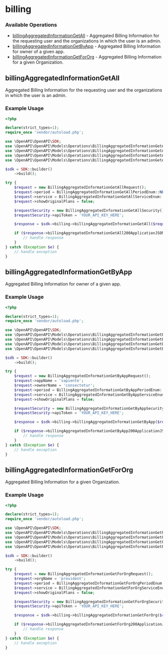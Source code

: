 # billing

### Available Operations

* [billingAggregatedInformationGetAll](#billingaggregatedinformationgetall) - Aggregated Billing Information for the requesting user and the organizations in which the user is an admin.
* [billingAggregatedInformationGetByApp](#billingaggregatedinformationgetbyapp) - Aggregated Billing Information for owner of a given app.
* [billingAggregatedInformationGetForOrg](#billingaggregatedinformationgetfororg) - Aggregated Billing Information for a given Organization.

## billingAggregatedInformationGetAll

Aggregated Billing Information for the requesting user and the organizations in which the user is an admin.

### Example Usage

```php
<?php

declare(strict_types=1);
require_once 'vendor/autoload.php';

use \OpenAPI\OpenAPI\SDK;
use \OpenAPI\OpenAPI\Models\Operations\BillingAggregatedInformationGetAllRequest;
use \OpenAPI\OpenAPI\Models\Operations\BillingAggregatedInformationGetAllPeriodEnum;
use \OpenAPI\OpenAPI\Models\Operations\BillingAggregatedInformationGetAllServiceEnum;
use \OpenAPI\OpenAPI\Models\Operations\BillingAggregatedInformationGetAllSecurity;

$sdk = SDK::builder()
    ->build();

try {
    $request = new BillingAggregatedInformationGetAllRequest();
    $request->period = BillingAggregatedInformationGetAllPeriodEnum::NEXT;
    $request->service = BillingAggregatedInformationGetAllServiceEnum::TEST;
    $request->showOriginalPlans = false;

    $requestSecurity = new BillingAggregatedInformationGetAllSecurity();
    $requestSecurity->apiToken = 'YOUR_API_KEY_HERE';

    $response = $sdk->billing->billingAggregatedInformationGetAll($request, $requestSecurity);

    if ($response->billingAggregatedInformationGetAll200ApplicationJSONObject !== null) {
        // handle response
    }
} catch (Exception $e) {
    // handle exception
}
```

## billingAggregatedInformationGetByApp

Aggregated Billing Information for owner of a given app.

### Example Usage

```php
<?php

declare(strict_types=1);
require_once 'vendor/autoload.php';

use \OpenAPI\OpenAPI\SDK;
use \OpenAPI\OpenAPI\Models\Operations\BillingAggregatedInformationGetByAppRequest;
use \OpenAPI\OpenAPI\Models\Operations\BillingAggregatedInformationGetByAppPeriodEnum;
use \OpenAPI\OpenAPI\Models\Operations\BillingAggregatedInformationGetByAppServiceEnum;
use \OpenAPI\OpenAPI\Models\Operations\BillingAggregatedInformationGetByAppSecurity;

$sdk = SDK::builder()
    ->build();

try {
    $request = new BillingAggregatedInformationGetByAppRequest();
    $request->appName = 'sapiente';
    $request->ownerName = 'consectetur';
    $request->period = BillingAggregatedInformationGetByAppPeriodEnum::CURRENT;
    $request->service = BillingAggregatedInformationGetByAppServiceEnum::BUILD;
    $request->showOriginalPlans = false;

    $requestSecurity = new BillingAggregatedInformationGetByAppSecurity();
    $requestSecurity->apiToken = 'YOUR_API_KEY_HERE';

    $response = $sdk->billing->billingAggregatedInformationGetByApp($request, $requestSecurity);

    if ($response->billingAggregatedInformationGetByApp200ApplicationJSONObject !== null) {
        // handle response
    }
} catch (Exception $e) {
    // handle exception
}
```

## billingAggregatedInformationGetForOrg

Aggregated Billing Information for a given Organization.

### Example Usage

```php
<?php

declare(strict_types=1);
require_once 'vendor/autoload.php';

use \OpenAPI\OpenAPI\SDK;
use \OpenAPI\OpenAPI\Models\Operations\BillingAggregatedInformationGetForOrgRequest;
use \OpenAPI\OpenAPI\Models\Operations\BillingAggregatedInformationGetForOrgPeriodEnum;
use \OpenAPI\OpenAPI\Models\Operations\BillingAggregatedInformationGetForOrgServiceEnum;
use \OpenAPI\OpenAPI\Models\Operations\BillingAggregatedInformationGetForOrgSecurity;

$sdk = SDK::builder()
    ->build();

try {
    $request = new BillingAggregatedInformationGetForOrgRequest();
    $request->orgName = 'provident';
    $request->period = BillingAggregatedInformationGetForOrgPeriodEnum::NEXT;
    $request->service = BillingAggregatedInformationGetForOrgServiceEnum::BUILD;
    $request->showOriginalPlans = false;

    $requestSecurity = new BillingAggregatedInformationGetForOrgSecurity();
    $requestSecurity->apiToken = 'YOUR_API_KEY_HERE';

    $response = $sdk->billing->billingAggregatedInformationGetForOrg($request, $requestSecurity);

    if ($response->billingAggregatedInformationGetForOrg200ApplicationJSONObject !== null) {
        // handle response
    }
} catch (Exception $e) {
    // handle exception
}
```
